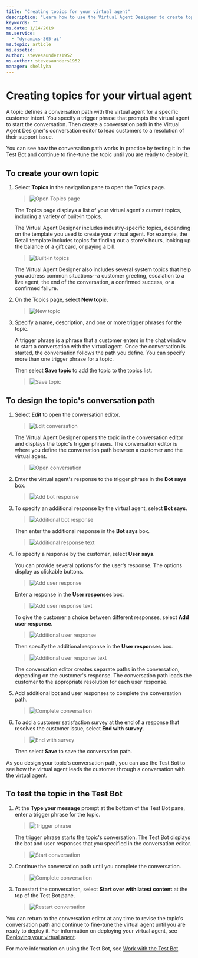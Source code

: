 ```yaml
---
title: "Creating topics for your virtual agent"
description: "Learn how to use the Virtual Agent Designer to create topics for your virtual agent."
keywords: ""
ms.date: 1/14/2019
ms.service:
  - "dynamics-365-ai"
ms.topic: article
ms.assetid: 
author: stevesaunders1952
ms.author: stevesaunders1952
manager: shellyha
---
```


# Creating topics for your virtual agent

A topic defines a conversation path with the virtual agent for a specific customer intent. You specify a trigger phrase that prompts the virtual agent to start the conversation. Then create a conversation path in the Virtual Agent Designer's conversation editor to lead customers to a resolution of their support issue.

You can see how the conversation path works in practice by testing it in the Test Bot and continue to fine-tune the topic until you are ready to deploy it.

## To create your own topic

1. Select **Topics** in the navigation pane to open the Topics page.

   > ![Open Topics page](media/open-topics.png)

    The Topics page displays a list of your virtual agent's current topics, including a variety of built-in topics.

    The Virtual Agent Designer includes industry-specific topics, depending on the template you used to create your virtual agent. For example, the Retail template includes topics for finding out a store's hours, looking up the balance of a gift card, or paying a bill.

   > ![Built-in topics](media/template-topics.png)

    The Virtual Agent Designer also includes several system topics that help you address common situations--a customer greeting, escalation to a live agent, the end of the conversation, a confirmed success, or a confirmed failure.

2. On the Topics page, select **New topic**.

   > ![New topic](media/create-new-topic.png)

3. Specify a name, description, and one or more trigger phrases for the topic.

    A trigger phrase is a phrase that a customer enters in the chat window to start a conversation with the virtual agent. Once the conversation is started, the conversation follows the path you define. You can specify more than one trigger phrase for a topic.

    Then select **Save topic** to add the topic to the topics list.

   > ![Save topic](media/save-topic.png)

## To design the topic's conversation path

1. Select **Edit** to open the conversation editor.

   > ![Edit conversation](media/edit-conversation.png)

    The Virtual Agent Designer opens the topic in the conversation editor and displays the topic's trigger phrases. The conversation editor is where you define the conversation path between a customer and the virtual agent.

   > ![Open conversation](media/open-conversation.png)

2. Enter the virtual agent's response to the trigger phrase in the **Bot says** box.

   > ![Add bot response](media/bot-response.png)

3. To specify an additional response by the virtual agent, select **Bot says**.

   > ![Additional bot response](media/add-response.png)

    Then enter the additional response in the **Bot says** box.

   > ![Additional response text](media/response-text.png)

4. To specify a response by the customer, select **User says**.

    You can provide several options for the user’s response. The options display as clickable buttons.

   > ![Add user response](media/user-says.png)

    Enter a response in the **User responses** box.

   > ![Add user response text](media/user-response.png)

    To give the customer a choice between different responses, select **Add user response**.

   > ![Additional user response](media/second-response.png)

    Then specify the additional response in the **User responses** box.

   > ![Additional user response text](media/second-response-text.png)

    The conversation editor creates separate paths in the conversation, depending on the customer's response. The conversation path leads the customer to the appropriate resolution for each user response.

5. Add additional bot and user responses to complete the conversation path.

   > ![Complete conversation](media/complete-conversation.png)

6. To add a customer satisfaction survey at the end of a response that resolves the customer issue, select **End with survey**.

   > ![End with survey](media/end-with-survey.png)

   Then select **Save** to save the conversation path.

As you design your topic's conversation path, you can use the Test Bot to see how the virtual agent leads the customer through a conversation with the virtual agent.

## To test the topic in the Test Bot

1. At the **Type your message** prompt at the bottom of the Test Bot pane, enter a trigger phrase for the topic.

   > ![Trigger phrase](media/enter-trigger.png)

    The trigger phrase starts the topic's conversation. The Test Bot displays the bot and user responses that you specified in the conversation editor.

   > ![Start conversation](media/start-conversation.png)

2. Continue the conversation path until you complete the conversation.

   > ![Complete conversation](media/complete-test.png)

3. To restart the conversation, select **Start over with latest content** at the top of the Test Bot pane.

   > ![Restart conversation](media/restart-conversation.png)

You can return to the conversation editor at any time to revise the topic's conversation path and continue to fine-tune the virtual agent until you are ready to deploy it. For information on deploying your virtual agent, see [Deploying your virtual agent](getting-started-deploy.md).

For more information on using the Test Bot, see [Work with the Test Bot](how-to-test-bot.md).
